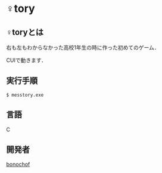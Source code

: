 # ♀tory

## ♀toryとは
右も左もわからなかった高校1年生の時に作った初めてのゲーム．

CUIで動きます．

## 実行手順
```
$ messtory.exe
```

## 言語
C

## 開発者
[bonochof](https://githum.com/bonochof)
